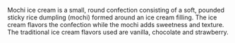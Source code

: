 Mochi ice cream is a small, round confection consisting of a soft, pounded sticky rice dumpling (mochi) formed around an ice cream filling. The ice cream flavors the confection while the mochi adds sweetness and texture. The traditional ice cream flavors used are vanilla, chocolate and strawberry.